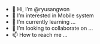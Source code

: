 - 👋 Hi, I’m @ryusangwon
- 👀 I’m interested in Mobile system
- 🌱 I’m currently learning ...
- 💞️ I’m looking to collaborate on ...
- 📫 How to reach me ...

<!---
ryusangwon/ryusangwon is a ✨ special ✨ repository because its `README.md` (this file) appears on your GitHub profile.
You can click the Preview link to take a look at your changes.
--->
